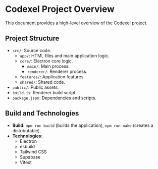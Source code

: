 # Codexel Project Overview

This document provides a high-level overview of the Codexel project.

## Project Structure

- `src/`: Source code.
  - `app/`: HTML files and main application logic.
  - `core/`: Electron core logic.
    - `main/`: Main process.
    - `renderer/`: Renderer process.
  - `features/`: Application features.
  - `shared/`: Shared code.
- `public/`: Public assets.
- `build.js`: Renderer build script.
- `package.json`: Dependencies and scripts.

## Build and Technologies

- **Build**: `npm run build` (builds the application), `npm run make` (creates a distributable).
- **Technologies**:
  - Electron
  - esbuild
  - Tailwind CSS
  - Supabase
  - Vitest
